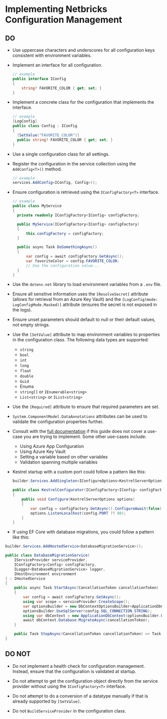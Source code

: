 # Implementing Netbricks Configuration Management

## DO

- Use uppercase characters and underscores for all configuration keys consistent with environment variables.

- Implement an interface for all configuration.

  ```csharp
  // example
  public interface IConfig
  {
      string? FAVORITE_COLOR { get; set; }
  }
  ```

- Implement a concrete class for the configuration that implements the interface.

  ```csharp
  // example
  [LogConfig]
  public class Config : IConfig
  {
    [SetValue("FAVORITE_COLOR")]
    public string? FAVORITE_COLOR { get; set; }
  }
  ```

- Use a single configuration class for all settings.

- Register the configuration in the service collection using the `AddConfig<T>()` method.

  ```csharp
  // example
  services.AddConfig<IConfig, Config>();
  ```

- Ensure configuration is retrieved using the `IConfigFactory<T>` interface.

  ```csharp
  // example
  public class MyService
  {
    private readonly IConfigFactory<IConfig> configFactory;

    public MyService(IConfigFactory<IConfig> configFactory)
    {
        this.configFactory = configFactory;
    }

    public async Task DoSomethingAsync()
    {
        var config = await configFactory.GetAsync();
        var favoriteColor = config.FAVORITE_COLOR;
        // Use the configuration value...
    }
  }
  ```

- Use the `dotenv.net` library to load environment variables from a `.env` file.

- Ensure all sensitive information uses the `[ResolveSecret]` attribute (allows for retrieval from an Azure Key Vault) and the `[LogConfig(mode: LogConfigMode.Masked)]` attribute (ensures the secret is not exposed in the logs).

- Ensure unset parameters should default to null or their default values, not empty strings.

- Use the `[SetValue]` attribute to map environment variables to properties in the configuration class. The following data types are supported:

  - `string`
  - `bool`
  - `int`
  - `long`
  - `float`
  - `double`
  - `Guid`
  - Enums
  - `string[]` or `IEnumerable<string>`
  - `List<string>` or `IList<string>`

- Use the `[Required]` attribute to ensure that required parameters are set.

- `System.ComponentModel.DataAnnotations` attributes can be used to validate the configuration properties further.

- Consult with the [full documentation](https://github.com/plasne/netbricks/blob/master/docs/Config.md) if this guide does not cover a use-case you are trying to implement. Some other use-cases include:

  - Using Azure App Configuration
  - Using Azure Key Vault
  - Setting a variable based on other variables
  - Validation spanning multiple variables

- Kestrel startup with a custom port could follow a pattern like this:

  ```csharp
  builder.Services.AddSingleton<IConfigureOptions<KestrelServerOptions>, KestrelConfigurator>();

  public class KestrelConfigurator(IConfigFactory<IConfig> configFactory) : IConfigureOptions<KestrelServerOptions>
  {
      public void Configure(KestrelServerOptions options)
      {
          var config = configFactory.GetAsync().ConfigureAwait(false).GetAwaiter().GetResult();
          options.ListenLocalhost(config.PORT ?? 80);
      }
  }
  ```

- If using EF Core with database migrations, you could follow a pattern like this:

```csharp
builder.Services.AddHostedService<DatabaseMigrationService>();

public class DatabaseMigrationService(
    IServiceProvider serviceProvider,
    IConfigFactory<Config> configFactory,
    ILogger<DatabaseMigrationService> logger,
    IHostEnvironment environment
) : IHostedService
{
    public async Task StartAsync(CancellationToken cancellationToken)
    {
        var config = await configFactory.GetAsync();
        using var scope = serviceProvider.CreateScope();
        var optionsBuilder = new DbContextOptionsBuilder<ApplicationDbContext>();
        optionsBuilder.UseSqlServer(config.SQL_CONNECTION_STRING);
        using var dbContext = new ApplicationDbContext(optionsBuilder.Options);
        await dbContext.Database.MigrateAsync(cancellationToken);
    }

    public Task StopAsync(CancellationToken cancellationToken) => Task.CompletedTask;
}
```

## DO NOT

- Do not implement a health check for configuration management. Instead, ensure that the configuration is validated at startup.

- Do not attempt to get the configuration object directly from the service provider without using the `IConfigFactory<T>` interface.

- Do not attempt to do a conversion of a datatype manually if that is already supported by `[SetValue]`.

- Do not `BuildServiceProvider` in the configuration class.
